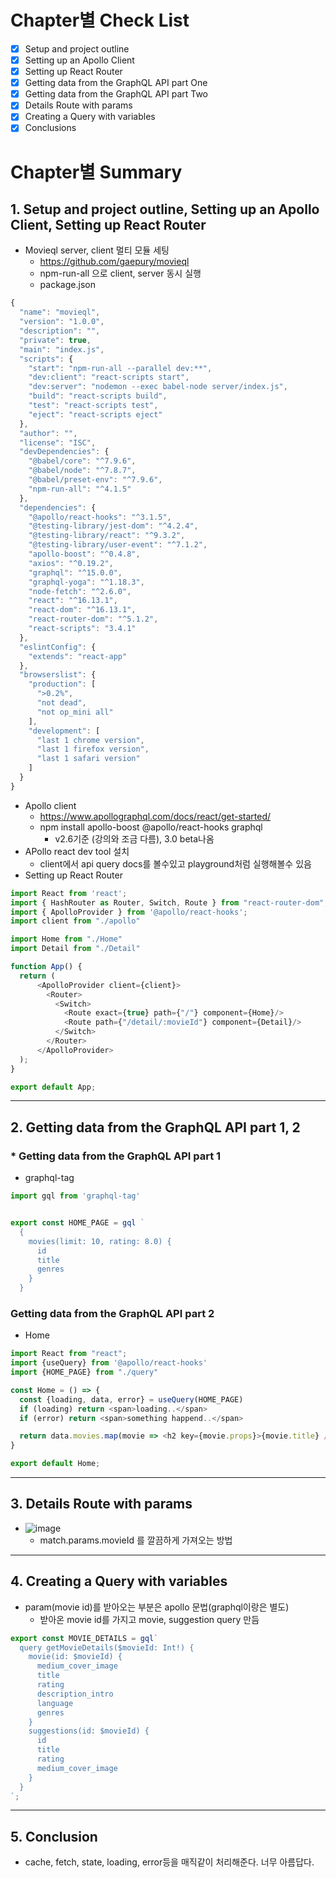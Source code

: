 # Chapter별 Check List
- [x] Setup and project outline
- [x] Setting up an Apollo Client
- [x] Setting up React Router
- [x] Getting data from the GraphQL API part One
- [x] Getting data from the GraphQL API part Two
- [x] Details Route with params
- [x] Creating a Query with variables
- [x] Conclusions

# Chapter별 Summary
## 1. Setup and project outline, Setting up an Apollo Client, Setting up React Router
* Movieql server, client 멀티 모듈 세팅
   * https://github.com/gaepury/movieql
   * npm-run-all 으로 client, server 동시 실행
   * package.json
``` javascript
{
  "name": "movieql",
  "version": "1.0.0",
  "description": "",
  "private": true,
  "main": "index.js",
  "scripts": {
    "start": "npm-run-all --parallel dev:**",
    "dev:client": "react-scripts start",
    "dev:server": "nodemon --exec babel-node server/index.js",
    "build": "react-scripts build",
    "test": "react-scripts test",
    "eject": "react-scripts eject"
  },
  "author": "",
  "license": "ISC",
  "devDependencies": {
    "@babel/core": "^7.9.6",
    "@babel/node": "^7.8.7",
    "@babel/preset-env": "^7.9.6",
    "npm-run-all": "^4.1.5"
  },
  "dependencies": {
    "@apollo/react-hooks": "^3.1.5",
    "@testing-library/jest-dom": "^4.2.4",
    "@testing-library/react": "^9.3.2",
    "@testing-library/user-event": "^7.1.2",
    "apollo-boost": "^0.4.8",
    "axios": "^0.19.2",
    "graphql": "^15.0.0",
    "graphql-yoga": "^1.18.3",
    "node-fetch": "^2.6.0",
    "react": "^16.13.1",
    "react-dom": "^16.13.1",
    "react-router-dom": "^5.1.2",
    "react-scripts": "3.4.1"
  },
  "eslintConfig": {
    "extends": "react-app"
  },
  "browserslist": {
    "production": [
      ">0.2%",
      "not dead",
      "not op_mini all"
    ],
    "development": [
      "last 1 chrome version",
      "last 1 firefox version",
      "last 1 safari version"
    ]
  }
}

```

* Apollo client
   * https://www.apollographql.com/docs/react/get-started/
   * npm install apollo-boost @apollo/react-hooks graphql
      * v2.6기준 (강의와 조금 다름), 3.0 beta나옴
* APollo react dev tool 설치
   * client에서 api query docs를 볼수있고 playground처럼 실행해볼수 있음
* Setting up React Router
``` javascript
import React from 'react';
import { HashRouter as Router, Switch, Route } from "react-router-dom";
import { ApolloProvider } from '@apollo/react-hooks';
import client from "./apollo"

import Home from "./Home"
import Detail from "./Detail"

function App() {
  return (
      <ApolloProvider client={client}>
        <Router>
          <Switch>
            <Route exact={true} path={"/"} component={Home}/>
            <Route path={"/detail/:movieId"} component={Detail}/>
          </Switch>
        </Router>
      </ApolloProvider>
  );
}

export default App;
```

---

## 2. Getting data from the GraphQL API part 1, 2
### * Getting data from the GraphQL API part 1
* graphql-tag
``` javascript
import gql from 'graphql-tag'


export const HOME_PAGE = gql `
  {
    movies(limit: 10, rating: 8.0) {
      id
      title
      genres
    }
  }
```

### Getting data from the GraphQL API part 2
- Home
``` javascript 
import React from "react";
import {useQuery} from '@apollo/react-hooks'
import {HOME_PAGE} from "./query"

const Home = () => {
  const {loading, data, error} = useQuery(HOME_PAGE)
  if (loading) return <span>loading..</span>
  if (error) return <span>something happend..</span>

  return data.movies.map(movie => <h2 key={movie.props}>{movie.title} / {movie.rating}</h2>)
}

export default Home;
```

---

## 3. Details Route with params
- ![image](https://user-images.githubusercontent.com/20143765/81477972-7b7ebb80-9255-11ea-991a-129023a888fb.png)
   - match.params.movieId 를 깔끔하게 가져오는 방법

---

## 4. Creating a Query with variables
* param(movie id)를 받아오는 부분은 apollo 문법(graphql이랑은 별도)
    * 받아온 movie id를 가지고 movie, suggestion query 만듬 
    
``` javascript
export const MOVIE_DETAILS = gql`
  query getMovieDetails($movieId: Int!) {
    movie(id: $movieId) {
      medium_cover_image
      title
      rating
      description_intro
      language
      genres
    }
    suggestions(id: $movieId) {
      id
      title
      rating
      medium_cover_image
    }
  }
`;
```

---

## 5. Conclusion
* cache, fetch, state, loading, error등을 매직같이 처리해준다. 너무 아름답다.
